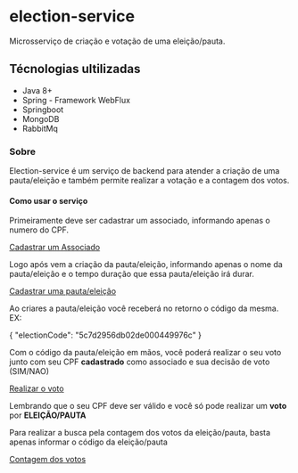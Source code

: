 # election-service
Microsserviço de criação e votação de uma eleição/pauta.

## Técnologias ultilizadas
* Java 8+
* Spring - Framework WebFlux
* Springboot
* MongoDB
* RabbitMq

### Sobre
Election-service é um serviço de backend para atender a criação de uma pauta/eleição e também permite realizar a votação e a contagem dos votos.

#### Como usar o serviço
Primeiramente deve ser cadastrar um associado, informando apenas o numero do CPF.

[Cadastrar um Associado](https://election-service.herokuapp.com/swagger-ui.html#/associate-api/postElectionUsingPOST)
 

Logo após vem a criação da pauta/eleição, informando apenas o nome da pauta/eleição e o tempo duração que essa pauta/eleição irá durar.

[Cadastrar uma pauta/eleição](https://election-service.herokuapp.com/swagger-ui.html#/election-api/postElectionUsingPOST_1)


Ao criares a pauta/eleição você receberá no retorno o código da mesma. EX: 

{
  "electionCode": "5c7d2956db02de000449976c"
} 



Com o código da pauta/eleição em mãos, você poderá realizar o seu voto junto com seu CPF **cadastrado** como associado e sua decisão de voto (SIM/NAO)

[Realizar o voto](https://election-service.herokuapp.com/swagger-ui.html#/election-api/postVoteUsingPOST)

Lembrando que o seu CPF deve ser válido e você só pode realizar um **voto** por **ELEIÇÃO/PAUTA**

Para realizar a busca pela contagem dos votos da eleição/pauta, basta apenas informar o código da eleição/pauta

[Contagem dos votos](https://election-service.herokuapp.com/swagger-ui.html#/election-api/getResultVoteUsingGET)
